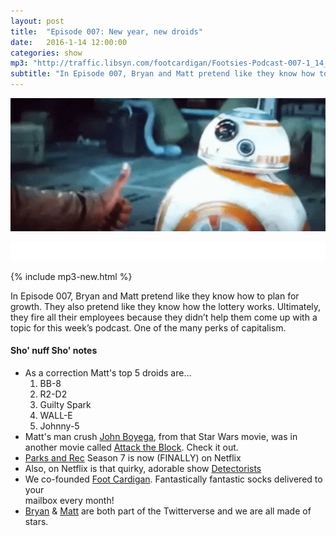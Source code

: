 ```yaml
---
layout: post
title:  "Episode 007: New year, new droids"
date:   2016-1-14 12:00:00
categories: show
mp3: "http://traffic.libsyn.com/footcardigan/Footsies-Podcast-007-1_14_16.mp3"
subtitle: "In Episode 007, Bryan and Matt pretend like they know how to plan for growth. They also pretend like they know how the lottery works. Ultimately, they fire all their employees because they didn’t help them come up with a topic for this week’s podcast. One of the many perks of capitalism."
---
```

![gif](/images/podcast-007.gif)

<iframe style="border: none" src="//html5-player.libsyn.com/embed/episode/id/4080523/height/30/width/640/theme/standard-mini/direction/no/autoplay/no/autonext/no/thumbnail/yes/preload/no/no_addthis/no/" height="30" width="100%" scrolling="no"  allowfullscreen webkitallowfullscreen mozallowfullscreen oallowfullscreen msallowfullscreen></iframe>

{% include mp3-new.html %}

In Episode 007, Bryan and Matt pretend like they know how to plan for growth. They also pretend like they know how the lottery works. Ultimately, they fire all their employees because they didn’t help them come up with a topic for this week’s podcast. One of the many perks of capitalism.

#### Sho' nuff Sho' notes
* As a correction Matt's top 5 droids are...
  1. BB-8
  2. R2-D2
  3. Guilty Spark
  4. WALL-E
  5. Johnny-5
* Matt's man crush [John Boyega](http://www.imdb.com/name/nm3915784/), from that Star Wars movie, was in another movie called [Attack the Block](http://www.imdb.com/title/tt1478964/?ref_=nv_sr_2). Check it out.
* [Parks and Rec](http://www.imdb.com/title/tt1266020/?ref_=nv_sr_1) Season 7 is now (FINALLY) on Netflix
* Also, on Netflix is that quirky, adorable show [Detectorists](http://www.imdb.com/title/tt4082744/?ref_=fn_al_tt_1)  
* We co-founded [Foot Cardigan](http://www.footcardigan.com). Fantastically fantastic socks delivered to your<br> mailbox every month!
* [Bryan](https://twitter.com/bryandeluca) & [Matt](https://twitter.com/yankeyhotel) are both part of the Twitterverse and we are all made of stars.
